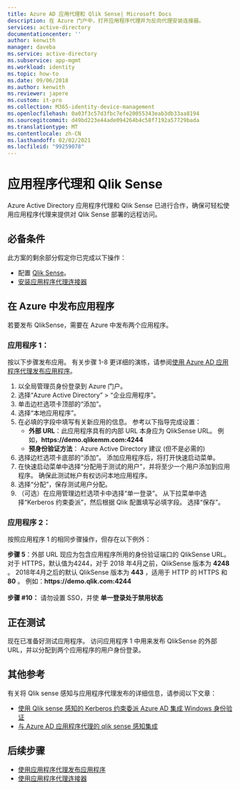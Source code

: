 ```yaml
---
title: Azure AD 应用代理和 Qlik Sense| Microsoft Docs
description: 在 Azure 门户中，打开应用程序代理并为反向代理安装连接器。
services: active-directory
documentationcenter: ''
author: kenwith
manager: daveba
ms.service: active-directory
ms.subservice: app-mgmt
ms.workload: identity
ms.topic: how-to
ms.date: 09/06/2018
ms.author: kenwith
ms.reviewer: japere
ms.custom: it-pro
ms.collection: M365-identity-device-management
ms.openlocfilehash: 0a03f3c57d3fbc7efe20055343eab3db33aa8194
ms.sourcegitcommit: d49bd223e44ade094264b4c58f7192a57729bada
ms.translationtype: MT
ms.contentlocale: zh-CN
ms.lasthandoff: 02/02/2021
ms.locfileid: "99259078"
---
```

# <a name="application-proxy-and-qlik-sense"></a>应用程序代理和 Qlik Sense 
Azure Active Directory 应用程序代理和 Qlik Sense 已进行合作，确保可轻松使用应用程序代理来提供对 Qlik Sense 部署的远程访问。  

## <a name="prerequisites"></a>必备条件 
此方案的剩余部分假定你已完成以下操作：
 
- 配置 [Qlik Sense](https://community.qlik.com/docs/DOC-19822)。 
- [安装应用程序代理连接器](application-proxy-add-on-premises-application.md#install-and-register-a-connector) 
 
## <a name="publish-your-applications-in-azure"></a>在 Azure 中发布应用程序 
若要发布 QlikSense，需要在 Azure 中发布两个应用程序。  

### <a name="application-1"></a>应用程序 1： 
按以下步骤发布应用。 有关步骤 1-8 更详细的演练，请参阅[使用 Azure AD 应用程序代理发布应用程序](application-proxy-add-on-premises-application.md)。 


1. 以全局管理员身份登录到 Azure 门户。 
2. 选择“Azure Active Directory” > “企业应用程序”。  
3. 单击边栏选项卡顶部的“添加”。 
4. 选择“本地应用程序”。 
5. 在必填的字段中填写有关新应用的信息。 参考以下指导完成设置： 
   - **外部 URL**：此应用程序具有的内部 URL 本身应为 QlikSense URL。 例如，**https&#58;//demo.qlikemm.com:4244** 
   - **预身份验证方法**： Azure Active Directory 建议 (但不是必需的)  
1. 选择边栏选项卡底部的“添加”。 添加应用程序后，将打开快速启动菜单。 
2. 在快速启动菜单中选择“分配用于测试的用户”，并将至少一个用户添加到应用程序。 确保此测试帐户有权访问本地应用程序。 
3. 选择“分配”，保存测试用户分配。 
4. （可选）在应用管理边栏选项卡中选择“单一登录”。 从下拉菜单中选择“Kerberos 约束委派”，然后根据 Qlik 配置填写必填字段。 选择“保存”。 

### <a name="application-2"></a>应用程序 2： 
按照应用程序 1 的相同步骤操作，但存在以下例外： 

**步骤 5**：外部 URL 现应为包含应用程序所用的身份验证端口的 QlikSense URL。 对于 HTTPS，默认值为4244，对于 2018 年4月之前，QlikSense 版本为 **4248** 。 2018年4月之后的默认 QlikSense 版本为 **443** ，适用于 HTTP 的 HTTPS 和 **80** 。  例如：**https&#58;//demo.qlik.com:4244**</br></br>
**步骤 #10：** 请勿设置 SSO，并使 **单一登录处于禁用状态**
 
 
## <a name="testing"></a>正在测试 
现在已准备好测试应用程序。 访问应用程序 1 中用来发布 QlikSense 的外部 URL，并以分配到两个应用程序的用户身份登录。  

## <a name="additional-references"></a>其他参考
有关将 Qlik sense 感知与应用程序代理发布的详细信息，请参阅以下文章： 
- [使用 Qlik sense 感知的 Kerberos 约束委派 Azure AD 集成 Windows 身份验证](https://community.qlik.com/docs/DOC-20183)
- [与 Azure AD 应用程序代理的 qlik sense 感知集成](https://community.qlik.com/t5/Technology-Partners-Ecosystem/Azure-AD-Application-Proxy/ta-p/1528396)

## <a name="next-steps"></a>后续步骤

- [使用应用程序代理发布应用程序](application-proxy-add-on-premises-application.md)
- [使用应用程序代理连接器](application-proxy-connector-groups.md)

